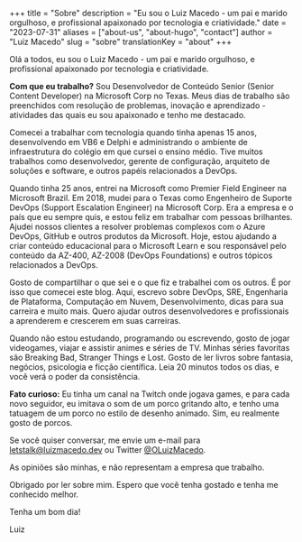 +++
title = "Sobre"
description = "Eu sou o Luiz Macedo - um pai e marido orgulhoso, e profissional apaixonado por tecnologia e criatividade."
date = "2023-07-31"
aliases = ["about-us", "about-hugo", "contact"]
author = "Luiz Macedo"
slug = "sobre"
translationKey = "about"
+++

Olá a todos, eu sou o Luiz Macedo - um pai e marido orgulhoso, e profissional apaixonado por tecnologia e criatividade.

**Com que eu trabalho?** Sou Desenvolvedor de Conteúdo Senior (Senior Content Developer) na Microsoft Corp no Texas. Meus dias de trabalho são preenchidos com resolução de problemas, inovação e aprendizado - atividades das quais eu sou apaixonado e tenho me destacado.

Comecei a trabalhar com tecnologia quando tinha apenas 15 anos, desenvolvendo em VB6 e Delphi e administrando o ambiente de infraestrutura do colégio em que cursei o ensino médio. Tive muitos trabalhos como desenvolvedor, gerente de configuração, arquiteto de soluções e software, e outros papéis relacionados a DevOps.

Quando tinha 25 anos, entrei na Microsoft como Premier Field Engineer na Microsoft Brazil. Em 2018, mudei para o Texas como Engenheiro de Suporte DevOps (Support Escalation Engineer) na Microsoft Corp. Era a empresa e o país que eu sempre quis, e estou feliz em trabalhar com pessoas brilhantes. Ajudei nossos clientes a resolver problemas complexos com o Azure DevOps, GitHub e outros produtos da Microsoft.
Hoje, estou ajudando a criar conteúdo educacional para o Microsoft Learn e sou responsável pelo conteúdo da AZ-400, AZ-2008 (DevOps Foundations) e outros tópicos relacionados a DevOps.

Gosto de compartilhar o que sei e o que fiz e trabalhei com os outros. É por isso que comecei este blog. Aqui, escrevo sobre DevOps, SRE, Engenharia de Plataforma, Computação em Nuvem, Desenvolvimento, dicas para sua carreira e muito mais. Quero ajudar outros desenvolvedores e profissionais a aprenderem e crescerem em suas carreiras.

Quando não estou estudando, programando ou escrevendo, gosto de jogar videogames, viajar e assistir animes e séries de TV. Minhas séries favoritas são Breaking Bad, Stranger Things e Lost. Gosto de ler livros sobre fantasia, negócios, psicologia e ficção científica. Leia 20 minutos todos os dias, e você verá o poder da consistência.

**Fato curioso:** Eu tinha um canal na Twitch onde jogava games, e para cada novo seguidor, eu imitava o som de um porco gritando alto, e tenho uma tatuagem de um porco no estilo de desenho animado. Sim, eu realmente gosto de porcos.

Se você quiser conversar, me envie um e-mail para <letstalk@luizmacedo.dev> ou Twitter [@OLuizMacedo](https://twitter.com/OLuizMacedo).

As opiniões são minhas, e não representam a empresa que trabalho.

Obrigado por ler sobre mim. Espero que você tenha gostado e tenha me conhecido melhor.

Tenha um bom dia!

Luiz

